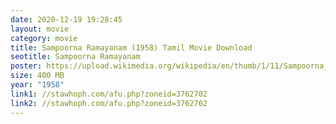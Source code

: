 ```yaml
---
date: 2020-12-19 19:28:45
layout: movie
category: movie
title: Sampoorna Ramayanam (1958) Tamil Movie Download
seotitle: Sampoorna Ramayanam
poster: https://upload.wikimedia.org/wikipedia/en/thumb/1/11/Sampoorna_Ramayanam_1958.jpg/220px-Sampoorna_Ramayanam_1958.jpg
size: 400 MB
year: "1958"
link1: //stawhoph.com/afu.php?zoneid=3762702
link2: //stawhoph.com/afu.php?zoneid=3762702
---
```

